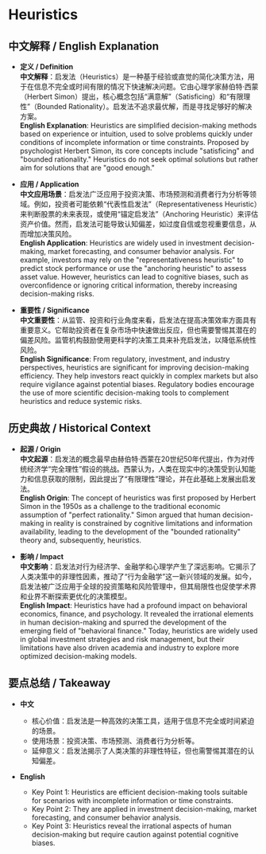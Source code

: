 # Heuristics

## 中文解释 / English Explanation

* **定义 / Definition**  
  **中文解释**：启发法（Heuristics）是一种基于经验或直觉的简化决策方法，用于在信息不完全或时间有限的情况下快速解决问题。它由心理学家赫伯特·西蒙（Herbert Simon）提出，核心概念包括“满意解”（Satisficing）和“有限理性”（Bounded Rationality）。启发法不追求最优解，而是寻找足够好的解决方案。  
  **English Explanation**: Heuristics are simplified decision-making methods based on experience or intuition, used to solve problems quickly under conditions of incomplete information or time constraints. Proposed by psychologist Herbert Simon, its core concepts include "satisficing" and "bounded rationality." Heuristics do not seek optimal solutions but rather aim for solutions that are "good enough."

* **应用 / Application**  
  **中文应用场景**：启发法广泛应用于投资决策、市场预测和消费者行为分析等领域。例如，投资者可能依赖“代表性启发法”（Representativeness Heuristic）来判断股票的未来表现，或使用“锚定启发法”（Anchoring Heuristic）来评估资产价值。然而，启发法可能导致认知偏差，如过度自信或忽视重要信息，从而增加决策风险。  
  **English Application**: Heuristics are widely used in investment decision-making, market forecasting, and consumer behavior analysis. For example, investors may rely on the "representativeness heuristic" to predict stock performance or use the "anchoring heuristic" to assess asset value. However, heuristics can lead to cognitive biases, such as overconfidence or ignoring critical information, thereby increasing decision-making risks.

* **重要性 / Significance**  
  **中文重要性**：从监管、投资和行业角度来看，启发法在提高决策效率方面具有重要意义。它帮助投资者在复杂市场中快速做出反应，但也需要警惕其潜在的偏差风险。监管机构鼓励使用更科学的决策工具来补充启发法，以降低系统性风险。  
  **English Significance**: From regulatory, investment, and industry perspectives, heuristics are significant for improving decision-making efficiency. They help investors react quickly in complex markets but also require vigilance against potential biases. Regulatory bodies encourage the use of more scientific decision-making tools to complement heuristics and reduce systemic risks.

## 历史典故 / Historical Context

* **起源 / Origin**  
  **中文起源**：启发法的概念最早由赫伯特·西蒙在20世纪50年代提出，作为对传统经济学“完全理性”假设的挑战。西蒙认为，人类在现实中的决策受到认知能力和信息获取的限制，因此提出了“有限理性”理论，并在此基础上发展出启发法。  
  **English Origin**: The concept of heuristics was first proposed by Herbert Simon in the 1950s as a challenge to the traditional economic assumption of "perfect rationality." Simon argued that human decision-making in reality is constrained by cognitive limitations and information availability, leading to the development of the "bounded rationality" theory and, subsequently, heuristics.

* **影响 / Impact**  
  **中文影响**：启发法对行为经济学、金融学和心理学产生了深远影响。它揭示了人类决策中的非理性因素，推动了“行为金融学”这一新兴领域的发展。如今，启发法被广泛应用于全球的投资策略和风险管理中，但其局限性也促使学术界和业界不断探索更优化的决策模型。  
  **English Impact**: Heuristics have had a profound impact on behavioral economics, finance, and psychology. It revealed the irrational elements in human decision-making and spurred the development of the emerging field of "behavioral finance." Today, heuristics are widely used in global investment strategies and risk management, but their limitations have also driven academia and industry to explore more optimized decision-making models.

## 要点总结 / Takeaway

* **中文**  
  - 核心价值：启发法是一种高效的决策工具，适用于信息不完全或时间紧迫的场景。  
  - 使用场景：投资决策、市场预测、消费者行为分析等。  
  - 延伸意义：启发法揭示了人类决策的非理性特征，但也需警惕其潜在的认知偏差。  

* **English**  
  - Key Point 1: Heuristics are efficient decision-making tools suitable for scenarios with incomplete information or time constraints.  
  - Key Point 2: They are applied in investment decision-making, market forecasting, and consumer behavior analysis.  
  - Key Point 3: Heuristics reveal the irrational aspects of human decision-making but require caution against potential cognitive biases.